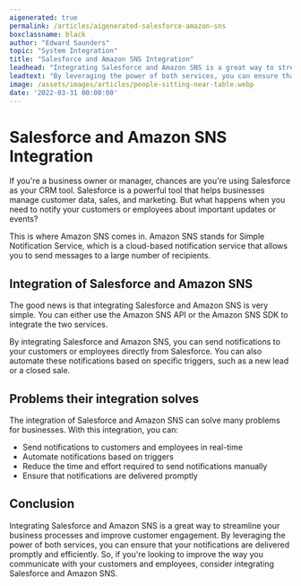 ```yaml
---
aigenerated: true
permalink: /articles/aigenerated-salesforce-amazon-sns
boxclassname: black
author: "Edward Saunders"
topic: "System Integration"
title: "Salesforce and Amazon SNS Integration"
leadhead: "Integrating Salesforce and Amazon SNS is a great way to streamline your business processes and improve customer engagement"
leadtext: "By leveraging the power of both services, you can ensure that your notifications are delivered promptly and efficiently. So, if you're looking to improve the way you communicate with your customers and employees, consider integrating Salesforce and Amazon SNS."
image: /assets/images/articles/people-sitting-near-table.webp
date: '2022-03-31 00:00:00'
---
```

<div class="arttext">    <h1>Salesforce and Amazon SNS Integration</h1>
    <p>If you're a business owner or manager, chances are you're using Salesforce as your CRM tool. Salesforce is a powerful tool that helps businesses manage customer data, sales, and marketing. But what happens when you need to notify your customers or employees about important updates or events?</p>
    <p>This is where Amazon SNS comes in. Amazon SNS stands for Simple Notification Service, which is a cloud-based notification service that allows you to send messages to a large number of recipients.</p>
    <h2>Integration of Salesforce and Amazon SNS</h2>
    <p>The good news is that integrating Salesforce and Amazon SNS is very simple. You can either use the Amazon SNS API or the Amazon SNS SDK to integrate the two services.</p>
    <p>By integrating Salesforce and Amazon SNS, you can send notifications to your customers or employees directly from Salesforce. You can also automate these notifications based on specific triggers, such as a new lead or a closed sale.</p>
    <h2>Problems their integration solves</h2>
    <p>The integration of Salesforce and Amazon SNS can solve many problems for businesses. With this integration, you can:</p>
    <ul>
      <li>Send notifications to customers and employees in real-time</li>
      <li>Automate notifications based on triggers</li>
      <li>Reduce the time and effort required to send notifications manually</li>
      <li>Ensure that notifications are delivered promptly</li>
    </ul>
    <h2>Conclusion</h2>
    <p>Integrating Salesforce and Amazon SNS is a great way to streamline your business processes and improve customer engagement. By leveraging the power of both services, you can ensure that your notifications are delivered promptly and efficiently. So, if you're looking to improve the way you communicate with your customers and employees, consider integrating Salesforce and Amazon SNS.</p>
</div>